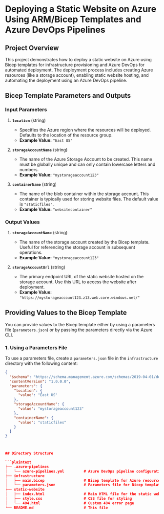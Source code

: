# Deploying a Static Website on Azure Using ARM/Bicep Templates and Azure DevOps Pipelines

## Project Overview

This project demonstrates how to deploy a static website on Azure using Bicep templates for infrastructure provisioning and Azure DevOps for automated deployment. The deployment process includes creating Azure resources (like a storage account), enabling static website hosting, and automating the deployment using an Azure DevOps pipeline.

## Bicep Template Parameters and Outputs

### Input Parameters

1. **`location`** (string)
   - Specifies the Azure region where the resources will be deployed. Defaults to the location of the resource group.
   - **Example Value:** `"East US"`

2. **`storageAccountName`** (string)
   - The name of the Azure Storage Account to be created. This name must be globally unique and can only contain lowercase letters and numbers.
   - **Example Value:** `"mystorageaccount123"`

3. **`containerName`** (string)
   - The name of the blob container within the storage account. This container is typically used for storing website files. The default value is `"staticfiles"`.
   - **Example Value:** `"websitecontainer"`

### Output Values

1. **`storageAccountName`** (string)
   - The name of the storage account created by the Bicep template. Useful for referencing the storage account in subsequent operations.
   - **Example Value:** `"mystorageaccount123"`

2. **`storageAccountUrl`** (string)
   - The primary endpoint URL of the static website hosted on the storage account. Use this URL to access the website after deployment.
   - **Example Value:** `"https://mystorageaccount123.z13.web.core.windows.net/"`

## Providing Values to the Bicep Template

You can provide values to the Bicep template either by using a parameters file (`parameters.json`) or by passing the parameters directly via the Azure CLI.

### 1. Using a Parameters File

To use a parameters file, create a `parameters.json` file in the `infrastructure` directory with the following content:

```json
{
  "$schema": "https://schema.management.azure.com/schemas/2019-04-01/deploymentParameters.json#",
  "contentVersion": "1.0.0.0",
  "parameters": {
    "location": {
      "value": "East US"
    },
    "storageAccountName": {
      "value": "mystorageaccount123"
    },
    "containerName": {
      "value": "staticfiles"
    }
  }
}



## Directory Structure

```plaintext
├── .azure-pipelines
│   └── azure-pipelines.yml         # Azure DevOps pipeline configuration
├── infrastructure
│   ├── main.bicep                  # Bicep template for Azure resources
│   └── parameters.json             # Parameters file for Bicep template
├── static-website
│   ├── index.html                  # Main HTML file for the static website
│   ├── style.css                   # CSS file for styling
│   └── 404.html                    # Custom 404 error page
└── README.md                       # This file
